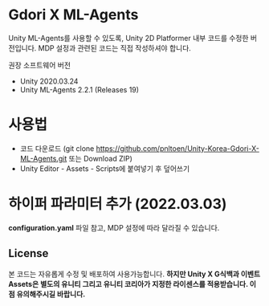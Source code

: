 # Gdori X ML-Agents

Unity ML-Agents를 사용할 수 있도록, Unity 2D Platformer 내부 코드를 수정한 버전입니다.
MDP 설정과 관련된 코드는 직접 작성하셔야 합니다.

권장 소프트웨어 버전

- Unity 2020.03.24
- Unity ML-Agents 2.2.1 (Releases 19)

# 사용법

- 코드 다운로드 (git clone https://github.com/pnltoen/Unity-Korea-Gdori-X-ML-Agents.git 또는 Download ZIP)
- Unity Editor - Assets - Scripts에 붙여넣기 후 덮어쓰기

# 하이퍼 파라미터 추가 (2022.03.03)

**configuration.yaml** 파일 참고, MDP 설정에 따라 달라질 수 있습니다.

## License

본 코드는 자유롭게 수정 및 배포하여 사용가능합니다.
**하지만 Unity X G식백과 이벤트 Assets은 별도의 유니티 그리고 유니티 코리아가 지정한 라이센스를 적용받습니다. 이 점 유의해주시길 바랍니다.**
